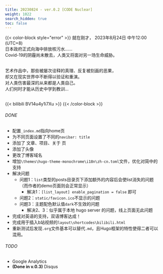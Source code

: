 ```yaml
---
title: 20230824 - ver.0.2 [CODE Nuclear]
weight: 1022
search_hidden: true
toc: false
---
```

{{< color-block style="error" >}}
就在刚才，
2023年8月24日 中午12:00 (UTC+8)</br>
日本政府正式向海中排放核污水......</br>
Covid-19的阴霾尚未散去，人类又将面对另一场生命威胁。</br></br>

艺术作品中，那些被屡次诠释的真理、反复被刻画的恶果，</br>
却又在现实世界中不断得以验证和重演。</br>
对人类伤害最深的从来都是人类自己。</br>
人们何时才能从历史中学到教训...</br></br>

{{< bilibili BV14u4y1i7Xu >}}
{{< /color-block >}}


###### DONE
- 配置`_index.md`指向home页
- 为不同页面设置了不同的`navibar: title`
- 添加了 文章、项目、关于 页
- 添加了头像
- 更改了博客域名
- 增加`\themes\hugo-theme-monochrome\i18n\zh-cn.toml`文件，优化对简中的支持
- 解决问题
    - 问题1：`list`类型的posts目录页下添加额外的内容后会使list消失的问题（而作者的demo页面则会正常显示）
      - 解决1：`[list_layout] enable_pagination = false` 即可
    - 问题2：`static/favicon.ico`不显示的问题
    - 问题3：主题配色默认值`dark`不生效的问题
      - 解决2、3：似乎属于本地 hugo server 的问题，线上页面无此问题
- 完成对英语的支持，双语博客达成！
- 完成用于插入b站视频的`layout\shortcodes\bilibili.html`
- 重新测试后发现`.org`文件基本可以替代`.md`，且Hugo框架的特性使得二者可以混用。
###### TODO
- Google Analytics
- **(Done in v.0.3)** Disqus